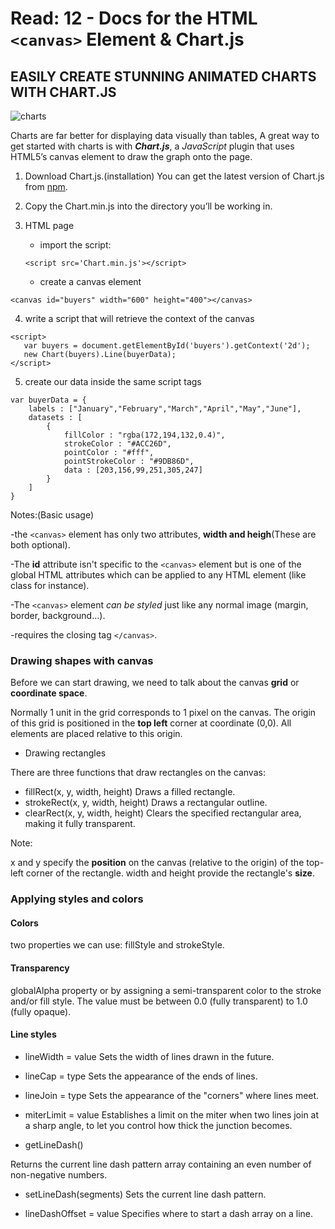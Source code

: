# Read: 12 - Docs for the HTML ```<canvas>``` Element & Chart.js

## EASILY CREATE STUNNING ANIMATED CHARTS WITH CHART.JS

![charts](https://www.qlik.com/blog/assets/uploads/images/posts/patrik-lundblad/pl-minichartspost-082820.png)

Charts are far better for displaying data visually than tables, A great way to get started with charts is with ***Chart.js***, a *JavaScript* plugin that uses HTML5’s canvas element to draw the graph onto the page.

1. Download Chart.js.(installation)
 You can get the latest version of Chart.js from [npm](https://www.npmjs.com/package/chart.js).
2. Copy the Chart.min.js into the directory you’ll be working in. 
3. HTML page
   + import the script:

    ```
    <script src='Chart.min.js'></script>
    ```
  
   + create a canvas element
 ```
 <canvas id="buyers" width="600" height="400"></canvas>
 ```
 4. write a script that will retrieve the context of the canvas
 ```
 <script>
    var buyers = document.getElementById('buyers').getContext('2d');
    new Chart(buyers).Line(buyerData);
</script>
```
5. create our data inside the same script tags
```
var buyerData = {
	labels : ["January","February","March","April","May","June"],
	datasets : [
		{
			fillColor : "rgba(172,194,132,0.4)",
			strokeColor : "#ACC26D",
			pointColor : "#fff",
			pointStrokeColor : "#9DB86D",
			data : [203,156,99,251,305,247]
		}
	]
}
```
Notes:(Basic usage)

-the ```<canvas>``` element has only two attributes, **width and heigh**(These are both optional). 

-The **id** attribute isn't specific to the ```<canvas>``` element but is one of the global HTML attributes which can be applied to any HTML element (like class for instance).

-The ```<canvas>``` element *can be styled* just like any normal image (margin, border, background…).

-requires the closing tag ```</canvas>```.

### Drawing shapes with canvas
 Before we can start drawing, we need to talk about the canvas **grid** or **coordinate space**. 

 Normally 1 unit in the grid corresponds to 1 pixel on the canvas. The origin of this grid is positioned in the **top left** corner at coordinate (0,0). All elements are placed relative to this origin.


 * Drawing rectangles
 
 There are three functions that draw rectangles on the canvas:
   + fillRect(x, y, width, height) Draws a filled rectangle.
   + strokeRect(x, y, width, height) Draws a rectangular outline.
   + clearRect(x, y, width, height) Clears the specified rectangular area, making it fully transparent.

Note: 

x and y specify the **position** on the canvas (relative to the origin) of the top-left corner of the rectangle. width and height provide the rectangle's **size**.

### Applying styles and colors
#### **Colors**
two properties we can use: fillStyle and strokeStyle.
#### **Transparency**
globalAlpha property or by assigning a semi-transparent color to the stroke and/or fill style.
The value must be between 0.0 (fully transparent) to 1.0 (fully opaque). 
#### **Line styles**
* lineWidth = value
Sets the width of lines drawn in the future.

* lineCap = type
Sets the appearance of the ends of lines.

* lineJoin = type
Sets the appearance of the "corners" where lines meet.

* miterLimit = value
Establishes a limit on the miter when two lines join at a sharp angle, to let you control how thick the junction becomes.

* getLineDash()

Returns the current line dash pattern array containing an even number of non-negative numbers.

* setLineDash(segments)
Sets the current line dash pattern.

* lineDashOffset = value
Specifies where to start a dash array on a line.
